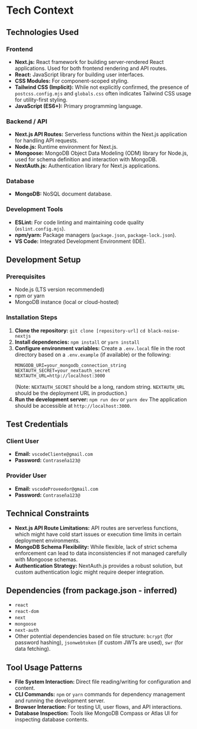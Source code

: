 # Tech Context

## Technologies Used

### Frontend
- **Next.js:** React framework for building server-rendered React applications. Used for both frontend rendering and API routes.
- **React:** JavaScript library for building user interfaces.
- **CSS Modules:** For component-scoped styling.
- **Tailwind CSS (Implicit):** While not explicitly confirmed, the presence of `postcss.config.mjs` and `globals.css` often indicates Tailwind CSS usage for utility-first styling.
- **JavaScript (ES6+):** Primary programming language.

### Backend / API
- **Next.js API Routes:** Serverless functions within the Next.js application for handling API requests.
- **Node.js:** Runtime environment for Next.js.
- **Mongoose:** MongoDB Object Data Modeling (ODM) library for Node.js, used for schema definition and interaction with MongoDB.
- **NextAuth.js:** Authentication library for Next.js applications.

### Database
- **MongoDB:** NoSQL document database.

### Development Tools
- **ESLint:** For code linting and maintaining code quality (`eslint.config.mjs`).
- **npm/yarn:** Package managers (`package.json`, `package-lock.json`).
- **VS Code:** Integrated Development Environment (IDE).

## Development Setup

### Prerequisites
- Node.js (LTS version recommended)
- npm or yarn
- MongoDB instance (local or cloud-hosted)

### Installation Steps
1. **Clone the repository:**
   `git clone [repository-url]`
   `cd black-noise-nextjs`
2. **Install dependencies:**
   `npm install` or `yarn install`
3. **Configure environment variables:**
   Create a `.env.local` file in the root directory based on a `.env.example` (if available) or the following:
   ```
   MONGODB_URI=your_mongodb_connection_string
   NEXTAUTH_SECRET=your_nextauth_secret
   NEXTAUTH_URL=http://localhost:3000
   ```
   (Note: `NEXTAUTH_SECRET` should be a long, random string. `NEXTAUTH_URL` should be the deployment URL in production.)
4. **Run the development server:**
   `npm run dev` or `yarn dev`
   The application should be accessible at `http://localhost:3000`.

## Test Credentials

### Client User
- **Email:** `vscodeCliente@gmail.com`
- **Password:** `Contraseña123@`

### Provider User
- **Email:** `vscodeProveedor@gmail.com`
- **Password:** `Contraseña123@`

## Technical Constraints
- **Next.js API Route Limitations:** API routes are serverless functions, which might have cold start issues or execution time limits in certain deployment environments.
- **MongoDB Schema Flexibility:** While flexible, lack of strict schema enforcement can lead to data inconsistencies if not managed carefully with Mongoose schemas.
- **Authentication Strategy:** NextAuth.js provides a robust solution, but custom authentication logic might require deeper integration.

## Dependencies (from package.json - inferred)
- `react`
- `react-dom`
- `next`
- `mongoose`
- `next-auth`
- Other potential dependencies based on file structure: `bcrypt` (for password hashing), `jsonwebtoken` (if custom JWTs are used), `swr` (for data fetching).

## Tool Usage Patterns
- **File System Interaction:** Direct file reading/writing for configuration and content.
- **CLI Commands:** `npm` or `yarn` commands for dependency management and running the development server.
- **Browser Interaction:** For testing UI, user flows, and API interactions.
- **Database Inspection:** Tools like MongoDB Compass or Atlas UI for inspecting database contents.
